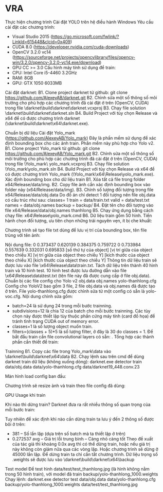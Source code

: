 # VRA
Thực hiện chương trình
Cài đặt YOLO trên hệ điều hành Windows
Yêu cầu cài đặt các chương trình:
-	Visual Studio 2015 (https://go.microsoft.com/fwlink/?LinkId=615448&clcid=0x409)
-	CUDA 8.0 (https://developer.nvidia.com/cuda-downloads)
-	OpenCV 3.2.0 vc14 (https://sourceforge.net/projects/opencvlibrary/files/opencv-win/3.2.0/opencv-3.2.0-vc14.exe/download)
-	GPU CC >= 3.0
Cấu hình máy tính sử dụng để train:
-	CPU: Intel Core i5-4460 3.2GHz
-	RAM: 8GB
-	GPU: GTX 1050 6033MB

Cài đặt darknet:
B1. Clone project darknet từ github: 
git clone https://github.com/AlexeyAB/darknet.git
B2. Chỉnh sửa một số thông số môi trường cho phù hợp các chương trình đã cài đặt ở trên (OpenCV, CUDA) trong file \darknet\build\darknet\darknet.vcxproj
B3. Chạy file solution \darknet\build\darknet\darknet.sln
B4. Build Project với tùy chọn Release và x64 để có được chương trình darknet (\darknet\build\darknet\x64\darknet.exe).

Chuẩn bị dữ liệu
Cài đặt Yolo_mark (https://github.com/AlexeyAB/Yolo_mark)
Đây là phần mềm sử dụng để xác định bounding box cho các ảnh train. Phần mềm này phù hợp cho Yolo v2.
B1. Clone project Yolo_mark từ github: 
git clone https://github.com/AlexeyAB/Yolo_mark.git
B2. Chỉnh sửa một số thông số môi trường cho phù hợp các chương trình đã cài đặt ở trên (OpenCV, CUDA) trong file \Yolo_mark\ yolo_mark.vcxproj
B3. Chạy file solution \Yolo_mark\yolo_mark.sln
B4. Build Project với tùy chọn Release và x64 để có được chương trình Yolo_mark (\Yolo_mark\x64\Release\yolo_mark.exe).
Xác định bounding box cho dữ liệu train
B1. Xóa tất cả file trong folder x64/Release/data/img.
B2. Copy file ảnh cần xác định bounding box vào folder này (x64/Release/data/img).
B3. Chỉnh số lượng đối tượng trong file x64/Release/data/obj.data
Do đồ án chỉ detect 1 đối tượng nên file obj.data có cấu trúc như sau:
classes= 1
train  = data/train.txt
valid  = data/test.txt
names = data/obj.names
backup = backup/
B4. Đặt tên cho đối tượng vào file x64/Release/data/obj.names
thanhlong
B5. Chạy ứng dụng bằng cách chạy file: x64\Release\yolo_mark.cmd
B6. Dữ liệu train gồm 50 hình. Tiến hành chọn đối tượng, ưu tiên chọn những trái nguyên vẹn, ít bị che khuất:
 
Chương trình sẽ tạo file txt dùng để lưu vị trí của bounding box, tên file trùng với tên ảnh: 
 

Nội dung file:
0 0.373437 0.620139 0.384375 0.759722
0 0.733984 0.557639 0.332031 0.695833
[số thứ tự của object] [vị trí giữa của object theo chiều X] [vị trí giữa của object theo chiều Y] [kích thước của object theo chiều X] [kích thước của object theo chiều Y]
Thông tin dữ liệu train sẽ được lưu vào file \x64\Release\data\train.txt.
Tách dữ liệu trên thành 40 hình train và 10 hình test. 10 hình test được lưu đường dẫn vào file \x64\Release\data\test.txt (tên file này đã được cung cấp ở file obj.data).
Chuẩn bị các file config cho Yolo v2 
obj.data
obj.names
yolo-thanhlong.cfg
Config cho YoloV2 bao gồm 3 file, 2 file obj.data và obj.names đã được tạo ở trên. File yolo-thanhlong.cfg được chỉnh sửa từ một config có sẵn là yolo-voc.cfg. 
	Nội dung chỉnh sửa gồm:
-	batch=24 là sử dụng 24 trong mỗi bước trainning.
-	subdivisions=12 là chia 12 của batch cho mỗi bước trainning. Các tùy chọn này được thiết lập tùy thuộc phần cứng máy tính (card đồ họa) để tránh tình trạng CUDA out of memory error.
-	classes=1 là số lượng object muốn train.
-	filters=(classes + 5)*5 là số lượng filter, ở đây là 30 do classes = 1.
Để bắt đầu train cần file convolutional layers có sẵn:  .
Tổng hợp các thành phần cần thiết để train:
 
Trainning
B1. Copy các file trong Yolo_mark\data vào \darknet\build\darknet\x64\data
B2. Chạy lệnh sau trên cmd để dùng darknet train dữ liệu (không xuống dòng):
darknet.exe detector train data/obj.data data/yolo-thanhlong.cfg data/darknet19_448.conv.23
 

Màn hình load config ban đầu:
 
Chương trình sẽ resize ảnh và train theo file config đã dùng:
 

GPU Usage khi train
 
Khi nào thì dừng train?
Darknet đưa ra rất nhiều thông số quan trọng của mỗi bước train:
 
Tuy nhiên để xác định khi nào cần dừng train ta lưu ý đến 2 thông số được bôi ở trên:
- 381 – Số lần lặp (dựa trên số batch mà ta thiết lập ở trên)
- 0.272537 avg – Giá trị lỗi trung bình – Càng nhỏ càng tốt
Theo đề xuất của tác giả thì khoảng 0.0x avg thì có thể dừng train, hoặc nếu giá trị này không còn giảm nữa qua các vòng lặp.
Hoặc chương trình sẽ dừng ở 45000 lần lặp.
Để dừng train ta chỉ cần tắt chương trình.
Dữ liệu trọng số .weights sẽ được lưu vào \darknet\build\darknet\x64\backup
 
Test model
Để test hình data/test/test_thanhlong.jpg (là hình không nằm trong 50 hình train), với model đã train backup/yolo-thanhlong_1000.weights Chạy lệnh: 
darknet.exe detector test data/obj.data data/yolo-thanhlong.cfg backup/yolo-thanhlong_1000.weights data/test/test_thanhlong.jpg

